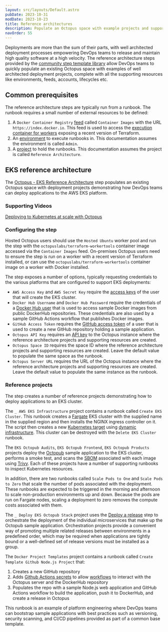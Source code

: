 ```yaml
---
layout: src/layouts/Default.astro
pubDate: 2023-10-31
modDate: 2023-10-23
title: Reference architectures
description: Populate an Octopus space with example projects and supporting resources demonstrating reference architectures
navOrder: 55
---
```


Deployments are more than the sum of their parts, with well architected deployment processes empowering DevOps teams to release and maintain high quality software at a high velocity. The reference architecture steps provided by the [community step template library](/docs/projects/community-step-templates) allow DevOps teams to quickly populate an existing Octopus space with examples of well architected deployment projects, complete with all the supporting resources like environments, feeds, accounts, lifecycles etc.

## Common prerequisites

The reference architecture steps are typically run from a runbook. The runbook requires a small number of external resources to be defined:

1. A `Docker Container Registry` [feed](/docs/packaging-applications/package-repositories/guides/container-registries/docker-hub) called `Container Images` with the URL `https://index.docker.io`. This feed is used to access the [execution container for workers](/docs/projects/steps/execution-containers-for-workers) exposing a recent version of Terraform.
2. An [environment](/docs/infrastructure/environments) to execute runbooks in. This documentation assumes the environment is called `Admin`.
3. A [project](/docs/projects) to hold the runbooks. This documentation assumes the project is called `Reference Architecture`.

## EKS reference architecture

The [Octopus - EKS Reference Architecture](https://library.octopus.com/step-templates/87b2154a-5c8d-4c31-9680-575bb6df9789/actiontemplate-octopus-eks-reference-architecture) step populates an existing Octopus space with deployment projects demonstrating how DevOps teams can deploy applications to the AWS EKS platform.

### Supporting Videos

[Deploying to Kubernetes at scale with Octopus](https://www.youtube.com/watch?v=5q7s3vaGUN8)

### Configuring the step

Hosted Octopus users should use the `Hosted Ubuntu` worker pool and run the step with the `octopuslabs/terraform-workertools` container image accessed via the `Container Images` feed. On-premises Octopus users need to ensure the step is run on a worker with a recent version of Terraform installed, or can use the `octopuslabs/terraform-workertools` container image on a worker with Docker installed.

The step exposes a number of options, typically requesting credentials to the various platforms that are configured to support EKS deployments:

* `AWS Access Key` and `AWS Secret Key` require the [access keys](https://docs.aws.amazon.com/IAM/latest/UserGuide/id_credentials_access-keys.html) of the user that will create the EKS cluster.
* `Docker Hub Username` and `Docker Hub Password` require the credentials of a [Docker Hub user](https://docs.docker.com/docker-id/) that is used to access sample Docker images from public DockerHub repositories. These credentials are also used by a sample GitHub Actions workflow that publishes Docker images.
* `GitHub Access Token` requires the [GitHub access token](https://docs.github.com/en/authentication/keeping-your-account-and-data-secure/managing-your-personal-access-tokens) of a user that is used to create a new GitHub repository holding a sample application.
* `Octopus API Key` requires an [API key](https://octopus.com/docs/octopus-rest-api/how-to-create-an-api-key) to the Octopus instance where the reference architecture projects and supporting resources are created.
* `Octopus Space ID` requires the space ID where the reference architecture projects and supporting resources are created. Leave the default value to populate the same space as the runbook.
* `Octopus Server URL` requires the URL of the Octopus instance where the reference architecture projects and supporting resources are created. Leave the default value to populate the same instance as the runbook.

### Reference projects

The step creates a number of reference projects demonstrating how to deploy applications to an EKS cluster.

The `_ AWS EKS Infrastructure` project contains a runbook called `Create EKS Cluster`. This runbook creates a [Fargate](https://docs.aws.amazon.com/eks/latest/userguide/fargate.html) EKS cluster with the supplied name in the supplied region and then installs the NGINX ingress controller on it. The script then creates a new [Kubernetes target](/docs/infrastructure/deployment-targets/kubernetes-target) using [dynamic infrastructure](/docs/infrastructure/deployment-targets/dynamic-infrastructure). This cluster can be destroyed with the `Delete EKS Cluster` runbook.

The `EKS Octopub Audits`, `EKS Octopub Frontend`, `EKS Octopub Products` projects deploy the [Octopub](https://github.com/OctopusSolutionsEngineering/Octopub) sample application to the EKS cluster, performs a smoke test, and scans the [SBOM](https://www.cisa.gov/sbom) associated with each image using [Trivy](https://aquasecurity.github.io/trivy/). Each of these projects have a number of supporting runbooks to inspect Kubernetes resources. 

In addition, there are two runbooks called `Scale Pods to One` and `Scale Pods to Zero` that scale the number of pods associated with the deployment. These runbooks are expected to be triggered in the morning and afternoon to scale non-production environments up and down. Because the pods are run on Fargate nodes, scaling a deployment to zero removes the compute costs associated with them.

The `_ Deploy EKS Octopub Stack` project uses the [Deploy a release](/docs/projects/coordinating-multiple-projects/deploy-release-step) step to orchestrate the deployment of the individual microservices that make up the Octopub sample application. Orchestration projects provide a convenient way of promoting multiple related releases between environments in a predefined order, which may be required when applications are tightly bound or a well-defined set of release versions must be installed as a group. 

The `Docker Project Templates` project contains a runbook called `Create Template Github Node.js Project` that:

1. Creates a new GitHub repository
2. Adds [Github Actions secrets](https://docs.github.com/en/rest/actions/secrets) to allow [workflows](https://docs.github.com/en/actions/using-workflows/about-workflows) to interact with the Octopus server and the DockerHub repository
3. Populates the repo with a sample Node.js web application and GitHub Actions workflow to build the application, push it to DockerHub, and create a release in Octopus

This runbook is an example of platform engineering where DevOps teams can bootstrap sample applications with best practices such as versioning, security scanning, and CI/CD pipelines provided as part of a common base template.